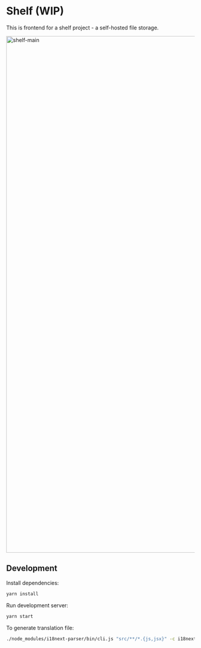 # Shelf (WIP)

This is frontend for a shelf project - a self-hosted file storage.

<img src="https://i.imgur.com/WjFbOmB.png" alt="shelf-main" width="1379">

## Development

Install dependencies:

```bash
yarn install
```

Run development server:

```bash
yarn start
```

To generate translation file:

```bash
./node_modules/i18next-parser/bin/cli.js "src/**/*.{js,jsx}" -c i18next-parser.config.js
```
